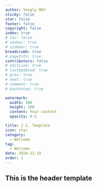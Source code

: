 ```yaml
---
author: Sengly MUY
sticky: false
star: false
footer: false
copyright: false
index: true
# toc: false
# navbar: true
# sidebar: true
breadcrumb: true
# pageInfo: true
contributors: false
# editLink: true
# lastUpdated: true
# prev: true
# next: true
# comment: true
# backtotop: true

watermark:
  width: 200
  height: 200
  content: Your content
  opacity: 0.5

title: 2.1. Template
icon: star
category:
  - Welcome
tag:
  - Welcome
date: 2024-12-10
order: 1
---
```


## This is the header template
<!-- @include: ./001_template.html -->